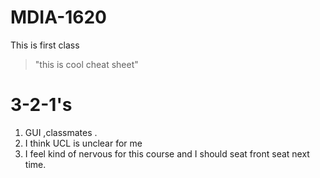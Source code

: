 # MDIA-1620

This is first class
> "this is cool cheat sheet"

# 3-2-1's
1. GUI  ,classmates .
2. I think UCL is unclear for me 
3. I feel kind of nervous for this course and I should seat front seat next time.  
